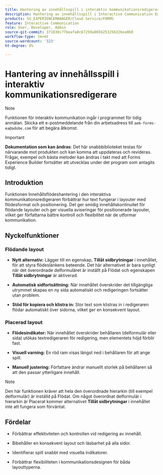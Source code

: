 ```yaml
---
title: Hantering av innehållsspill i interaktiv kommunikationsredigerare
description: Hantering av innehållsspill i Interactive Communication Editor förbättrar textens funktion i layouterna Flödat och Placerad.
products: SG_EXPERIENCEMANAGER/Cloud Service/FORMS
feature: Interactive Communication
role: User, Developer, Admin
source-git-commit: 371838c77beafa8c67259a865b25325632bea0b0
workflow-type: tm+mt
source-wordcount: '323'
ht-degree: 0%

---
```



# Hantering av innehållsspill i interaktiv kommunikationsredigerare

>[!NOTE]
>
> Funktionen för interaktiv kommunikation ingår i programmet för tidig anmälan. Skicka ett e-postmeddelande från din arbetsadress till `aem-forms-ea@adobe.com` för att begära åtkomst.

>[!IMPORTANT]
>
> **Dokumentation som kan ändras**: Det här snabbbiblioteket testas för närvarande mot produkten och kan komma att uppdateras och revideras. Frågar, exempel och bästa metoder kan ändras i takt med att Forms Experience Builder fortsätter att utvecklas under det program som antagits tidigt.

## Introduktion

Funktionen Innehållsflödeshantering i den interaktiva kommunikationsredigeraren förbättrar hur text fungerar i layouter med flödesformat och positionering. Det ger smidig innehållskontinuitet för flödande layouter och ger visuella aviseringar för positionerade layouter, vilket ger författarna bättre kontroll och flexibilitet när de utformar kommunikation.

## Nyckelfunktioner

### Flödande layout

- **Nytt alternativ:**
Lägger till en egenskap, **Tillåt sidbrytningar** i innehållet, för att styra flödeslänkens beteende. Det här alternativet är bara synligt när det överordnade delformuläret är inställt på Flödat och egenskapen **Tillåt sidbrytningar** är aktiverad.

- **Automatisk sidfortsättning:**
När innehållet överskrider det tillgängliga utrymmet skapas en ny sida automatiskt och redigeringen fortsätter utan problem.

- **Stöd för kopiera och klistra in:**
Stor text som klistras in i redigeraren flödar automatiskt över sidorna, vilket ger en konsekvent layout.

### Placerad layout

- **Flödesindikator:**
När innehållet överskrider behållaren (delformulär eller sida) utökas textredigeraren för redigering, men elementets höjd förblir fast.

- **Visuell varning:**
En röd ram visas längst ned i behållaren för att ange spill.

- **Manuell justering:**
Författare ändrar manuellt storlek på behållaren så att den passar ytterligare innehåll.

>[!NOTE]
>
> Den här funktionen kräver att hela den överordnade hierarkin (till exempel delformulär) är inställd på Flödat. Om något överordnat delformulär i hierarkin är Placerat kommer alternativet **Tillåt sidbrytningar** i innehållet inte att fungera som förväntat.

## Fördelar

- Förbättrar effektiviteten och kontrollen vid redigering av innehåll.

- Bibehåller en konsekvent layout och läsbarhet på alla sidor.

- Identifierar spill snabbt med visuella indikatorer.

- Förbättrar flexibiliteten i kommunikationsdesignen för båda layouttyperna.
